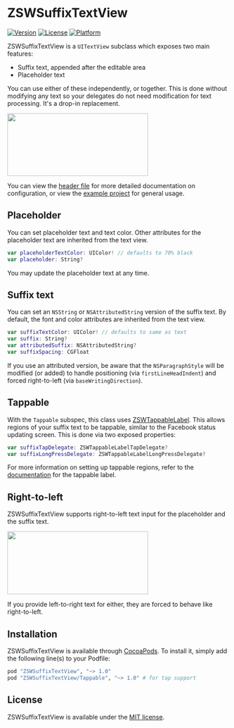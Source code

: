 # ZSWSuffixTextView

<!-- [![CI Status](http://img.shields.io/travis/Zachary West/ZSWSuffixTextView.svg?style=flat)](https://travis-ci.org/Zachary West/ZSWSuffixTextView) -->
[![Version](https://img.shields.io/cocoapods/v/ZSWSuffixTextView.svg?style=flat)](http://cocoapods.org/pods/ZSWSuffixTextView)
[![License](https://img.shields.io/cocoapods/l/ZSWSuffixTextView.svg?style=flat)](http://cocoapods.org/pods/ZSWSuffixTextView)
[![Platform](https://img.shields.io/cocoapods/p/ZSWSuffixTextView.svg?style=flat)](http://cocoapods.org/pods/ZSWSuffixTextView)

ZSWSuffixTextView is a `UITextView` subclass which exposes two main features:

- Suffix text, appended after the editable area
- Placeholder text

You can use either of these independently, or together. This is done without modifying any text so your delegates do not need modification for text processing. It's a drop-in replacement.

<img src="http://i.imgur.com/c2CAcmU.gif" width="320" height="142">

You can view the [header file](https://github.com/zacwest/ZSWSuffixTextView/blob/master/ZSWSuffixTextView/Core/ZSWSuffixTextView.h) for more detailed documentation on configuration, or view the [example project](https://github.com/zacwest/ZSWSuffixTextView/blob/master/ZSWSuffixTextView/Example) for general usage.

## Placeholder

You can set placeholder text and text color. Other attributes for the placeholder text are inherited from the text view.

```swift
var placeholderTextColor: UIColor! // defaults to 70% black
var placeholder: String?
```

You may update the placeholder text at any time.

## Suffix text

You can set an `NSString` or `NSAttributedString` version of the suffix text. By default, the font and color attributes are inherited from the text view.

```swift
var suffixTextColor: UIColor! // defaults to same as text
var suffix: String?
var attributedSuffix: NSAttributedString?
var suffixSpacing: CGFloat
```

If you use an attributed version, be aware that the `NSParagraphStyle` will be modified (or added) to handle positioning (via `firstLineHeadIndent`) and forced right-to-left (via `baseWritingDirection`).

## Tappable

With the `Tappable` subspec, this class uses [ZSWTappableLabel](https://github.com/zacwest/ZSWTappableLabel). This allows regions of your suffix text to be tappable, similar to the Facebook status updating screen. This is done via two exposed properties:

```swift
var suffixTapDelegate: ZSWTappableLabelTapDelegate?
var suffixLongPressDelegate: ZSWTappableLabelLongPressDelegate?
```

For more information on setting up tappable regions, refer to the [documentation](https://github.com/zacwest/ZSWTappableLabel/blob/master/README.md) for the tappable label.


## Right-to-left

ZSWSuffixTextView supports right-to-left text input for the placeholder and the suffix text. 

<img src="http://i.imgur.com/qmuWJO4.png" width="320" height="143">

If you provide left-to-right text for either, they are forced to behave like right-to-left.

## Installation

ZSWSuffixTextView is available through [CocoaPods](http://cocoapods.org). To install it, simply add the following line(s) to your Podfile:

```ruby
pod "ZSWSuffixTextView", "~> 1.0"
pod "ZSWSuffixTextView/Tappable", "~> 1.0" # for tap support
```

## License

ZSWSuffixTextView is available under the [MIT license](https://github.com/zacwest/ZSWSuffixTextView/blob/master/LICENSE).
